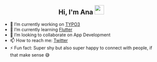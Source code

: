 <h2 align="center">Hi, I'm Ana <img src="https://user-images.githubusercontent.com/39955420/147578264-bae0526c-028a-49d2-8af8-d08bb4edbd2a.gif" height="30" width="30"></h2>

- 🔭 I’m currently working on [TYPO3](https://typo3.org)
- 🌱 I’m currently learning [Flutter](https://flutter.dev)
- 👯 I’m looking to collaborate on App Development
- 📫 How to reach me: [Twitter](https://twitter.com/_aniio)
- ⚡ Fun fact: Super shy but also super happy to connect with people, if that make sense 😅
